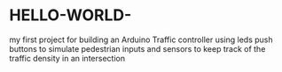 # HELLO-WORLD-
my first project for building an Arduino Traffic controller using leds push buttons to simulate pedestrian inputs and sensors to keep track of the traffic density in an intersection 
